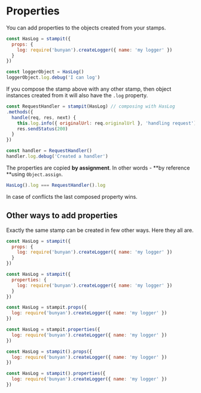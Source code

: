 # Properties

You can add properties to the objects created from your stamps.

```js
const HasLog = stampit({
  props: {
    log: require('bunyan').createLogger({ name: 'my logger' })
  }
})

const loggerObject = HasLog()
loggerObject.log.debug('I can log')
```

If you compose the stamp above with any other stamp, then object instances created from it will also have the `.log` property.

```js
const RequestHandler = stampit(HasLog) // composing with HasLog
.methods({
  handle(req, res, next) {
    this.log.info({ originalUrl: req.originalUrl }, 'handling request') // using the .log
    res.sendStatus(200)
  }
})

const handler = RequestHandler()
handler.log.debug('Created a handler')
```

The properties are copied **by assignment**. In other words - **by reference **using `Object.assign`.

```js
HasLog().log === RequestHandler().log
```

In case of conflicts the last composed property wins.

## Other ways to add properties

Exactly the same stamp can be created in few other ways. Here they all are.

```js
const HasLog = stampit({
  props: {
    log: require('bunyan').createLogger({ name: 'my logger' })
  }
})

const HasLog = stampit({
  properties: {
    log: require('bunyan').createLogger({ name: 'my logger' })
  }
})

const HasLog = stampit.props({
  log: require('bunyan').createLogger({ name: 'my logger' })
})

const HasLog = stampit.properties({
  log: require('bunyan').createLogger({ name: 'my logger' })
})

const HasLog = stampit().props({
  log: require('bunyan').createLogger({ name: 'my logger' })
})

const HasLog = stampit().properties({
  log: require('bunyan').createLogger({ name: 'my logger' })
})
```



